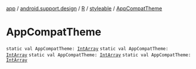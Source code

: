 [app](../../../index.md) / [android.support.design](../../index.md) / [R](../index.md) / [styleable](index.md) / [AppCompatTheme](.)

# AppCompatTheme

`static val AppCompatTheme: `[`IntArray`](https://kotlinlang.org/api/latest/jvm/stdlib/kotlin/-int-array/index.html)
`static val AppCompatTheme: `[`IntArray`](https://kotlinlang.org/api/latest/jvm/stdlib/kotlin/-int-array/index.html)
`static val AppCompatTheme: `[`IntArray`](https://kotlinlang.org/api/latest/jvm/stdlib/kotlin/-int-array/index.html)
`static val AppCompatTheme: `[`IntArray`](https://kotlinlang.org/api/latest/jvm/stdlib/kotlin/-int-array/index.html)